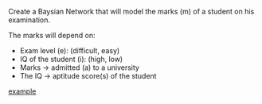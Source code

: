 Create a Baysian Network that will model the marks (m) of a student on his examination.

The marks will depend on:
* Exam level (e): (difficult, easy)
* IQ of the student (i): (high, low)
* Marks -> admitted (a) to a university
* The IQ -> aptitude score(s) of the student


[example](./example.png)

